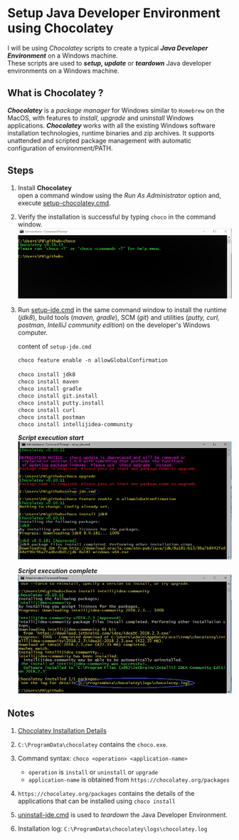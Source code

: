 # Setup Java Developer Environment using Chocolatey
I will be using _Chocolatey_ scripts to create a typical ***Java Developer Environment*** on a Windows machine.  
These scripts are used to ***setup, update*** or ***teardown*** Java developer environments on a Windows machine.

## What is Chocolatey ?
***Chocolatey*** is a _package manager_ for Windows similar to `Homebrew` on the MacOS, with features to _install_, _upgrade_ and _uninstall_ Windows applications.
***Chocolatey*** works with all the existing Windows software installation technologies, runtime binaries and zip archives. It supports unattended and scripted package management with automatic configuration of environment/PATH.

## Steps
1. Install **Chocolatey**  
   open a command window using the _Run As Administrator_ option and, execute [setup-chocolatey.cmd](https://github.com/pbelathur/setup-jde-using-chocolatey/blob/master/setup-chocolatey.cmd).

2. Verify the installation is successful by typing `choco` in the command window.  
   ![setup script start](images/verify-chocolatey.PNG)  

3. Run [setup-jde.cmd](https://github.com/pbelathur/setup-jde-using-chocolatey/blob/master/setup-jde.cmd) in the same command window to install the runtime (_jdk8_), build tools (_maven, gradle_), SCM (_git_) and utilities (_putty, curl, postman_, _IntelliJ community edition_) on the developer's Windows computer.

    content of `setup-jde.cmd`

    ```
    choco feature enable -n allowGlobalConfirmation

    choco install jdk8
    choco install maven
    choco install gradle
    choco install git.install
    choco install putty.install
    choco install curl
    choco install postman
    choco install intellijidea-community
    ```

    ***Script execution start***
    ![setup-jde-1](images/setup-jde-1.PNG)  

    ***Script execution complete***
    ![setup-jde-2](images/setup-jde-2.PNG)

## Notes

1. [Chocolatey Installation Details](https://chocolatey.org/install)

2. `C:\ProgramData\chocolatey` contains the `choco.exe`.

3. Command syntax: `choco <operation> <application-name>`
    -  `operation` is `install` or `uninstall` or `upgrade`
    -  `application-name` is obtained from `https://chocolatey.org/packages`

4. `https://chocolatey.org/packages` contains the details of the applications that can be installed using `choco install`

5.  [uninstall-jde.cmd](https://github.com/pbelathur/setup-jde-using-chocolatey/blob/master/uninstall-jde.cmd) is used to _teardown_ the Java Developer Environment.

6. Installation log: `C:\ProgramData\chocolatey\logs\chocolatey.log`
